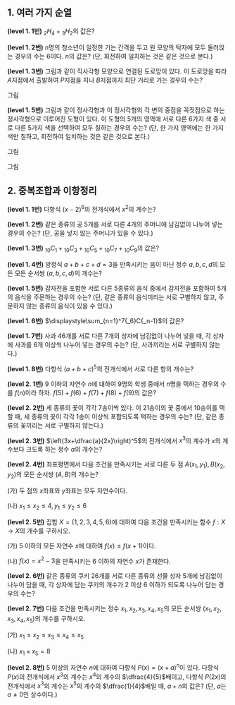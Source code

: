 ## 1. 여러 가지 순열

**(level 1. 1번)** ${_2}H{_4}+{_3}H{_2}$의 값은?

**(level 1. 2번)** $n$명의 청소년이 일정한 기는 간격을 두고 원 모양의 탁자에 모두 둘러앉는 경우의 수는 6이다. $n$의 값은? (단, 회전하여 일치하는 것은 같은 것으로 본다.)

**(level 1. 3번)** 그림과 같이 직사각형 모양으로 연결된 도로망이 있다. 이 도로망을 따라 $A$지점에서 출발하여 $P$지점을 지나 $B$지점까지 최단 거리로 가는 경우의 수는?

그림



**(level 1. 5번)** 그림과 같이 정사각형과 이 정사각형의 각 변의 중점을 꼭짓점으로 하는 정사각형으로 이루어진 도형이 있다. 이 도형의 5개의 영역에 서로 다른 6가지 색 중 서로 다른 5가지 색을 선택하여 모두 칠하는 경우의 수는? (단, 한 가지 영역에는 한 가지 색만 칠하고, 회전하여 일치하는 것은 같은 것으로 본다.)

그림





그림





## 2. 중복조합과 이항정리

**(level 1. 1번)** 다항식 $(x-2)^6$의 전개식에서 $x^2$의 계수는?

**(level 1. 2번)** 같은 종류의 공 5개를 서로 다른 4개의 주머니에 남김없이 나누어 넣는 경우의 수는? (단, 공을 넣지 않는 주머니가 있을 수 있다.)

**(level 1. 3번)** ${_10}C{_1}+{_10}C{_3}+{_10}C{_5}+{_10}C{_7}+{_10}C{_9}$의 값은?

**(level 1. 4번)** 방정식 $a+b+c+d=3$을 만족시키는 음이 아닌 정수 $a, b, c, d$의 모든 모든 순서쌍 $(a, b, c, d)$의 개수는?

**(level 1. 5번)** 감자전을 포함한 서로 다른 5종류의 음식 중에서 감자전을 포함하여 5개의 음식을 주문하는 경우의 수는? (단, 같은 종류의 음식끼리는 서로 구별하지 않고, 주문하지 않는 종류의 음식이 있을 수 있다.)

**(level 1. 6번)** $\displaystyle\sum_{n=1}^7{_6}C{_n-1}$의 값은?

**(level 1. 7번)** 사과 46개를 서로 다른 7개의 상자에 남김없이 나누어 넣을 때, 각 상자에 사과를 6개 이상씩 나누어 넣는 경우의 수는? (단, 사과끼리는 서로 구별하지 않는다.)

**(level 1. 8번)** 다항식 $(a+b+c)^5$의 전개식에서 서로 다른 항의 개수는?

**(level 2. 1번)** 9 이하의 자연수 $n$에 대하여 9명의 학생 중에서 $n$명을 택하는 경우의 수를 $f(n)$이라 하자. $f(5)+f(6)+f(7)+f(8)+f(9)$의 값은?

**(level 2. 2번)** 세 종류의 꽃이 각각 7송이씩 있다. 이 21송이의 꽃 중에서 10송이를 택할 때, 세 종류의 꽃이 각각 1송이 이상씩 포함되도록 택하는 경우의 수는? (단, 같은 종류의 꽃끼리는 서로 구별하지 않는다.)

**(level 2. 3번)** $\left(3x+\dfrac{a}{2x}\right)^5$의 전개식에서 $x^3$의 계수가 $x$의 계수보다 크도록 하는 정수 $a$의 개수는?

**(level 2. 4번)** 좌표평면에서 다음 조건을 만족시키는 서로 다른 두 점 $A(x_1, y_1), B(x_2, y_2)$의 모든 순서쌍 $(A, B)$의 개수는?

(가) 두 점의 $x$좌표와 $y$좌표는 모두 자연수이다.

(나) $x _1\le x_ 2\le 4, y_1\le y_2\le6$

**(level 2. 5번)** 집합 $X=\lbrace 1, 2, 3, 4, 5, 6\rbrace$에 대하여 다음 조건을 만족시키는 함수 $f: X\longrightarrow X$의 개수를 구하시오.

(가) 5 이하의 모든 자연수 $x$에 대하여 $f(x)\le f(x+1)$이다.

(나) $f(x)=x^2-3$을 만족시키는 6 이하의 자연수 $x$가 존재한다.

**(level 2. 6번)** 같은 종류의 쿠키 26개를 서로 다른 종류의 선물 상자 5개에 남김없이 나누어 담을 때, 각 상자에 담는 쿠키의 개수가 2 이상 6 이하가 되도록 나누어 담는 경우의 수는?

**(level 2. 7번)** 다음 조건을 만족시키는 정수 $x_1, x_2, x_3, x_4, x_5$의 모든 순서쌍 $(x_1, x_2, x_3, x_4, x_5)$의 개수를 구하시오.

(가) $x _1\le x_ 2\le x _3\le x_ 4\le x_5$

(나) $x_1\times x_5=8$

**(level 2. 8번)** 5 이상의 자연수 $n$에 대하여 다항식 $P(x)=(x+a)^n$이 있다. 다항식 $P(x)$의 전개식에서 $x^3$의 계수는 $x^4$의 계수의 $\dfrac{4}{5}$배이고, 다항식 $P(2x)$의 전개식에서 $x^3$의 계수는 $x^5$의 계수의 $\dfrac{1}{4}$배일 때, $a+n$의 값은? (단, $a$는 $a\ne0$인 상수이다.)


